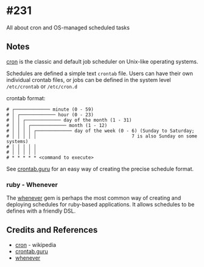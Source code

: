# #231

All about cron and OS-managed scheduled tasks

## Notes

[cron](https://en.wikipedia.org/wiki/Cron) is the classic and default job scheduler on Unix-like operating systems.

Schedules are defined a simple text `crontab` file. Users can have their own individual crontab files,
or jobs can be defined in the system level `/etc/crontab` or `/etc/cron.d`

crontab format:

    # ┌───────────── minute (0 - 59)
    # │ ┌───────────── hour (0 - 23)
    # │ │ ┌───────────── day of the month (1 - 31)
    # │ │ │ ┌───────────── month (1 - 12)
    # │ │ │ │ ┌───────────── day of the week (0 - 6) (Sunday to Saturday;
    # │ │ │ │ │                                   7 is also Sunday on some systems)
    # │ │ │ │ │
    # │ │ │ │ │
    # * * * * * <command to execute>


See [crontab.guru](https://crontab.guru/) for an easy way of creating the precise schedule format.

### ruby - Whenever

The [whenever](https://rubygems.org/gems/whenever) gem is perhaps the most common way of creating and deploying schedules
for ruby-based applications. It allows schedules to be defines with a friendly DSL.

## Credits and References

* [cron](https://en.wikipedia.org/wiki/Cron) - wikipedia
* [crontab.guru](https://crontab.guru/)
* [whenever](https://rubygems.org/gems/whenever)
